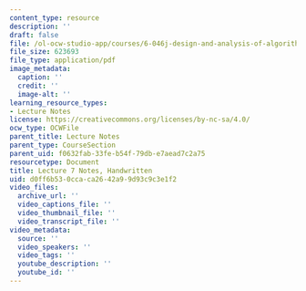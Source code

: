 ```yaml
---
content_type: resource
description: ''
draft: false
file: /ol-ocw-studio-app/courses/6-046j-design-and-analysis-of-algorithms-spring-2015/d0ff6b530ccaca2642a99d93c9c3e1f2_MIT6_046JS15_writtenlec7.pdf
file_size: 623693
file_type: application/pdf
image_metadata:
  caption: ''
  credit: ''
  image-alt: ''
learning_resource_types:
- Lecture Notes
license: https://creativecommons.org/licenses/by-nc-sa/4.0/
ocw_type: OCWFile
parent_title: Lecture Notes
parent_type: CourseSection
parent_uid: f0632fab-33fe-b54f-79db-e7aead7c2a75
resourcetype: Document
title: Lecture 7 Notes, Handwritten
uid: d0ff6b53-0cca-ca26-42a9-9d93c9c3e1f2
video_files:
  archive_url: ''
  video_captions_file: ''
  video_thumbnail_file: ''
  video_transcript_file: ''
video_metadata:
  source: ''
  video_speakers: ''
  video_tags: ''
  youtube_description: ''
  youtube_id: ''
---
```

